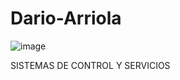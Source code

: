 # Dario-Arriola

![image](https://github.com/ISPC-TST-CyS-2024/Dario-Arriola/assets/97257347/1507440f-1e04-4d02-b481-948fea094e7e)

SISTEMAS DE CONTROL Y SERVICIOS
